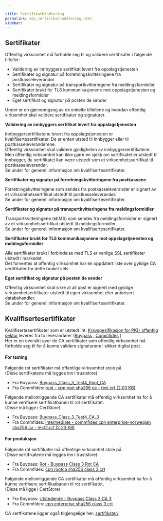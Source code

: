```yaml
---

title: Sertifikathåndtering  
permalink: sdp_sertifikathandtering.html
sidebar:
---
```


## Sertifikater

Offentlig virksomhet må forholde seg til og validere sertifikater i
følgende tilfeller:

  - Validering av innbyggers sertifikat levert fra oppslagstjenesten
  - Sertifikater og signatur på forretningskvitteringene fra
    postkasseleverandør
  - Sertifikater og signatur på transportkvitteringene fra
    meldingsformidler
  - Sertifikater brukt for TLS kommunikasjonene mot oppslagstjenesten og
    meldingsformidler
  - Eget sertifikat og signatur på posten de sender

Under er en gjennomgang av de enkelte tilfellene og hvordan offentlig
virksomhet skal validere sertifikater og signaturer.

**Validering av innbyggers sertifikat levert fra oppslagstjenesten**

Innbyggersertifikatene levert fra oppslagstjenesten er
kvalifisertesertifikater. De er enten utsted til Innbygger eller til
postkasseleverandørene.  
Offentlig virksomhet skal validere gyldigheten av
innbyggersertifikatene.  
Men offentlig virksomhet kan ikke gjøre en sjekk om sertifikatet er
utstedt til innbygger, da sertifikatet kan være utstedt som et
virksomhetssertifikat til postkasseleverandør.  
Se under for generell informasjon om kvalifisertesertifikater.

**Sertifikater og signatur på forretningskvitteringene fra postkassene**

Forretningskvitteringene som sendes fra postkasseleverandør er signert
av et virksomhetssertifikat utstedt til postkasseleverandør.  
Se under for generell informasjon om kvalifisertesertifikater.

**Sertifikater og signatur på transportkvitteringene fra
meldingsformidler**

Transportkvitteringene (ebMS) som sendes fra meldingsformidler er
signert av et virksomhetssertifikat utstedt til meldingsformidler.  
Se under for generell informasjon om kvalifisertesertifikater.

**Sertifikater brukt for TLS kommunikasjonene mot oppslagstjenesten og
meldingsformidler**

Alle sertifikater brukt i forbindelse med TLS er vanlige SSL
sertifikater utstedt i markedet.  
Det forventes at offentlig virksomhet har en oppdatert liste over
gyldige CA sertifikater for dette bruket selv.

**Eget sertifikat og signatur på posten de sender**

Offentlig virksomhet skal sikre at all post er signert med gyldige
virksomhetsertifikater utstedt til egen virksomhet eller autorisert
databehandler.  
Se under for generell informasjon om kvalifisertesertifikater.

## Kvalifisertesertifikater

Kvalifisertesertifikater som er utstedt iht. [Kravspesifikasjon for PKI
i offentlig
sektor](http://www.regjeringen.no/nb/dep/fad/dok/lover-og-regler/retningslinjer/2010/kravspesifikasjon-for-pki-i-offentlig-se.html?id=611085)
leveres fra to leverandører
([Buypass](http://www.buypass.no/produkter-og-tjenester/virksomhetssertifikat)
,
[Commfides](https://www.commfides.com/e-ID/Bestill-Commfides-Virksomhetssertifikat.html)
)  
Her er en oversikt over de CA sertifikater som offentlig virksomhet må
forholde seg til for å kunne validere signaturene i sikker digital post.

#### For testing

Følgende rot sertifikater må offentlige virksomhet stole på.  
(Disse sertifikatene må legges inn i truststore)

  - Fra Buypass:
    [Buypass\_Class\_3\_Test4\_Root\_CA](sertifikater/test/Buypass_Class_3_Test4_Root_CA.cer)
  - Fra Commfides: [root - cpn root sha256 ca - test.crt (2.03
    KB)](https://support.commfides.com/index.php?/Knowledgebase/Article/GetAttachment/155/22538)

Følgende mellomliggende CA sertifikater må offentlig virksomhet ha for å
kunne verifisere sertifikatbanen til rot sertifikatet.  
(Disse må ligge i CertStore)

  - Fra Buypass:
    [Buypass\_Class\_3\_Test4\_CA\_3](sertifikater/test/Buypass_Class_3_Test4_CA_3.cer)
  - Fra Commfides: [intermediate - commfides cpn enterprise-norwegian
    sha256 ca - test2.crt (2.23
    KB)](https://support.commfides.com/index.php?/Knowledgebase/Article/GetAttachment/155/22537)

#### For produksjon

Følgende rot sertifikater må offentlige virksomhet stole på.  
(Disse sertifikatene må legges inn i truststore)

  - Fra Buypass: [Rot - Buypass Class 3 Rot
    CA](http://www.buypass.no/cert/BPClass3RootCA.cer)
  - Fra Commfides: [cpn rootca sha256
    class 3.crt](https://support.commfides.com/index.php?/Knowledgebase/Article/GetAttachment/142/17413)

Følgende mellomliggende CA sertifikater må offentlig virksomhet ha for å
kunne verifisere sertifikatbanen til rot sertifikatet.  
(Disse må ligge i CertStore)

  - Fra Buypass: [Utstedende - Buypass Class 3
    CA 3](http://crt.buypass.no/crt/BPClass3CA3.cer)
  - Fra Commfides: [cpn enterprise sha256
    class 3.crt](https://support.commfides.com/index.php?/Knowledgebase/Article/GetAttachment/142/17412)

CA sertfikatene ligger også tilgjengelige her:
[sertifikater/](sertifikater/__)
